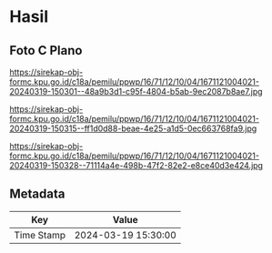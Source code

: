 # Hasil

## Foto C Plano

https://sirekap-obj-formc.kpu.go.id/c18a/pemilu/ppwp/16/71/12/10/04/1671121004021-20240319-150301--48a9b3d1-c95f-4804-b5ab-9ec2087b8ae7.jpg

https://sirekap-obj-formc.kpu.go.id/c18a/pemilu/ppwp/16/71/12/10/04/1671121004021-20240319-150315--ff1d0d88-beae-4e25-a1d5-0ec663768fa9.jpg

https://sirekap-obj-formc.kpu.go.id/c18a/pemilu/ppwp/16/71/12/10/04/1671121004021-20240319-150328--71114a4e-498b-47f2-82e2-e8ce40d3e424.jpg


## Metadata

| Key        | Value               |
| ---------- | ------------------- |
| Time Stamp | 2024-03-19 15:30:00 |



